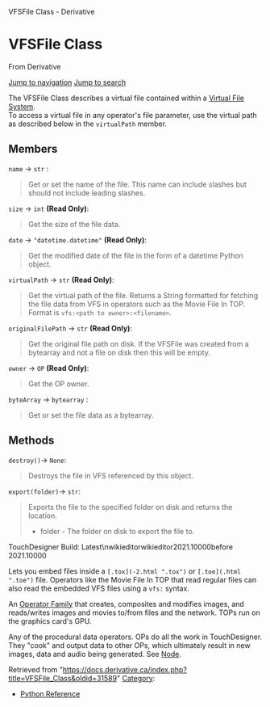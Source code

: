 

VFSFile Class - Derivative

























# VFSFile Class

From Derivative



[Jump to navigation](#mw-head)
[Jump to search](#searchInput)

The VFSFile Class describes a virtual file contained within a [Virtual File System](Virtual_File_System.html "Virtual File System").  
To access a virtual file in any operator's file parameter, use the virtual path as described below in the `virtualPath` member.

  


## Members

`name` → `str` :

> Get or set the name of the file. This name can include slashes but should not include leading slashes.

`size` → `int` **(Read Only)**:

> Get the size of the file data.

`date` → `"datetime.datetime"` **(Read Only)**:

> Get the modified date of the file in the form of a datetime Python object.

`virtualPath` → `str` **(Read Only)**:

> Get the virtual path of the file. Returns a String formatted for fetching the file data from VFS in operators such as the Movie File In TOP. Format is `vfs:<path to owner>:<filename>`.

`originalFilePath` → `str` **(Read Only)**:

> Get the original file path on disk. If the VFSFile was created from a bytearray and not a file on disk then this will be empty.

`owner` → `OP` **(Read Only)**:

> Get the OP owner.

`byteArray` → `bytearray` :

> Get or set the file data as a bytearray.

## Methods

`destroy()`→ `None`:

> Destroys the file in VFS referenced by this object.

`export(folder)`→ `str`:

> Exports the file to the specified folder on disk and returns the location.
> 
> * folder - The folder on disk to export the file to.

TouchDesigner Build: Latest\nwikieditorwikieditor2021.10000before 2021.10000

Lets you embed files inside a `[.tox](-2.html ".tox")` or `[.toe](.html ".toe")` file. Operators like the Movie File In TOP that read regular files can also read the embedded VFS files using a `vfs:` syntax.


An [Operator Family](Operator_Family.html "Operator Family") that creates, composites and modifies images, and reads/writes images and movies to/from files and the network. TOPs run on the graphics card's GPU.


Any of the procedural data operators. OPs do all the work in TouchDesigner. They "cook" and output data to other OPs, which ultimately result in new images, data and audio being generated. See [Node](Node.html "Node").







Retrieved from "<https://docs.derivative.ca/index.php?title=VFSFile_Class&oldid=31589>"
[Category](Special_Categories.html "Special:Categories"):

* [Python Reference](Category_Python_Reference.html "Category:Python Reference")